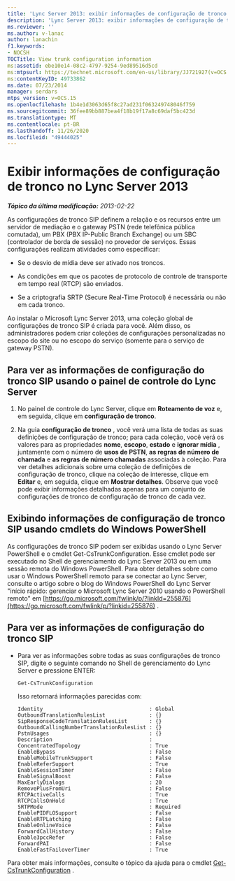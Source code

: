 ```yaml
---
title: 'Lync Server 2013: exibir informações de configuração de tronco'
description: 'Lync Server 2013: exibir informações de configuração de tronco.'
ms.reviewer: ''
ms.author: v-lanac
author: lanachin
f1.keywords:
- NOCSH
TOCTitle: View trunk configuration information
ms:assetid: ebe10e14-08c2-4797-9254-9ed89516d5cd
ms:mtpsurl: https://technet.microsoft.com/en-us/library/JJ721927(v=OCS.15)
ms:contentKeyID: 49733862
ms.date: 07/23/2014
manager: serdars
mtps_version: v=OCS.15
ms.openlocfilehash: 1b4e1d3063d65f8c27ad231f063249748046f759
ms.sourcegitcommit: 36fee89bb887bea4f18b19f17a8c69daf5bc423d
ms.translationtype: MT
ms.contentlocale: pt-BR
ms.lasthandoff: 11/26/2020
ms.locfileid: "49444025"
---
```

# <a name="view-trunk-configuration-information-in-lync-server-2013"></a>Exibir informações de configuração de tronco no Lync Server 2013

<div data-xmlns="http://www.w3.org/1999/xhtml">

<div class="topic" data-xmlns="http://www.w3.org/1999/xhtml" data-msxsl="urn:schemas-microsoft-com:xslt" data-cs="https://msdn.microsoft.com/">

<div data-asp="https://msdn2.microsoft.com/asp">



</div>

<div id="mainSection">

<div id="mainBody">

<span> </span>

_**Tópico da última modificação:** 2013-02-22_

As configurações de tronco SIP definem a relação e os recursos entre um servidor de mediação e o gateway PSTN (rede telefônica pública comutada), um PBX (PBX IP-Public Branch Exchange) ou um SBC (controlador de borda de sessão) no provedor de serviços. Essas configurações realizam atividades como especificar:

  - Se o desvio de mídia deve ser ativado nos troncos.

  - As condições em que os pacotes de protocolo de controle de transporte em tempo real (RTCP) são enviados.

  - Se a criptografia SRTP (Secure Real-Time Protocol) é necessária ou não em cada tronco.

Ao instalar o Microsoft Lync Server 2013, uma coleção global de configurações de tronco SIP é criada para você. Além disso, os administradores podem criar coleções de configurações personalizadas no escopo do site ou no escopo do serviço (somente para o serviço de gateway PSTN).

<div>

## <a name="to-view-sip-trunk-configuration-information-by-using-lync-server-control-panel"></a>Para ver as informações de configuração do tronco SIP usando o painel de controle do Lync Server

1.  No painel de controle do Lync Server, clique em **Roteamento de voz** e, em seguida, clique em **configuração de tronco**.

2.  Na guia **configuração de tronco** , você verá uma lista de todas as suas definições de configuração de tronco; para cada coleção, você verá os valores para as propriedades **nome**, **escopo**, **estado** e **ignorar mídia** , juntamente com o número de **usos de PSTN**, **as regras de número de chamada** e **as regras de número chamadas** associadas à coleção. Para ver detalhes adicionais sobre uma coleção de definições de configuração de tronco, clique na coleção de interesse, clique em **Editar** e, em seguida, clique em **Mostrar detalhes**. Observe que você pode exibir informações detalhadas apenas para um conjunto de configurações de tronco de configuração de tronco de cada vez.

</div>

<div>

## <a name="viewing-sip-trunk-configuration-information-by-using-windows-powershell-cmdlets"></a>Exibindo informações de configuração de tronco SIP usando cmdlets do Windows PowerShell

As configurações de tronco SIP podem ser exibidas usando o Lync Server PowerShell e o cmdlet Get-CsTrunkConfiguration. Esse cmdlet pode ser executado no Shell de gerenciamento do Lync Server 2013 ou em uma sessão remota do Windows PowerShell. Para obter detalhes sobre como usar o Windows PowerShell remoto para se conectar ao Lync Server, consulte o artigo sobre o blog do Windows PowerShell do Lync Server "início rápido: gerenciar o Microsoft Lync Server 2010 usando o PowerShell remoto" em [https://go.microsoft.com/fwlink/p/?linkId=255876](https://go.microsoft.com/fwlink/p/?linkid=255876) .

<div>

## <a name="to-view-sip-trunk-configuration-information"></a>Para ver as informações de configuração do tronco SIP

  - Para ver as informações sobre todas as suas configurações de tronco SIP, digite o seguinte comando no Shell de gerenciamento do Lync Server e pressione ENTER:
    
        Get-CsTrunkConfiguration
    
    Isso retornará informações parecidas com:
    
        Identity                                  : Global
        OutboundTranslationRulesList              : {}
        SipResponseCodeTranslationRulesList       : {}
        OutboundCallingNumberTranslationRulesList : {}
        PstnUsages                                : {}
        Description                               :
        ConcentratedTopology                      : True
        EnableBypass                              : False
        EnableMobileTrunkSupport                  : False
        EnableReferSupport                        : True
        EnableSessionTimer                        : False
        EnableSignalBoost                         : False
        MaxEarlyDialogs                           : 20
        RemovePlusFromUri                         : False
        RTCPActiveCalls                           : True
        RTCPCallsOnHold                           : True
        SRTPMode                                  : Required
        EnablePIDFLOSupport                       : False
        EnableRTPLatching                         : False
        EnableOnlineVoice                         : False
        ForwardCallHistory                        : False
        Enable3pccRefer                           : False
        ForwardPAI                                : False
        EnableFastFailoverTimer                   : True

</div>

Para obter mais informações, consulte o tópico da ajuda para o cmdlet [Get-CsTrunkConfiguration](https://docs.microsoft.com/powershell/module/skype/Get-CsTrunkConfiguration) .

</div>

</div>

<span> </span>

</div>

</div>

</div>

